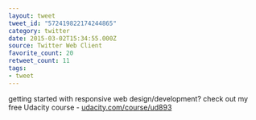 ```yaml
---
layout: tweet
tweet_id: "572419822174244865"
category: twitter
date: 2015-03-02T15:34:55.000Z
source: Twitter Web Client
favorite_count: 20
retweet_count: 11
tags:
- tweet
---
```


getting started with responsive web design/development? check out my free Udacity course - [udacity.com/course/ud893](https://www.udacity.com/course/ud893)
